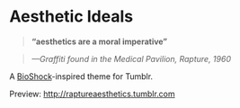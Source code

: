 # Aesthetic Ideals

> **“aesthetics are a moral imperative”**

>*—Graffiti found in the Medical Pavilion, Rapture, 1960*

A [BioShock](http://bioshock.wikia.com)-inspired theme for Tumblr.

Preview: http://raptureaesthetics.tumblr.com
